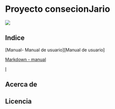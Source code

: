 

# Proyecto consecionJario
<img src="https://user-images.githubusercontent.com/73592097/118132364-87b4d000-b3f7-11eb-8e28-f9abd13bd7f4.png"> 

## Indice

[Manual- Manual de usuario][Manual de usuario]

[Markdown - manual](#https://github.com/anfari/ConcesionJArio/wiki/Manual-de-usuario)


<a href="https://github.com/anfari/ConcesionJArio/wiki/Manual-de-usuario">I</a>

## Acerca de 
## Licencia
